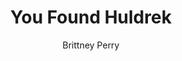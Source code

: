 ---
title: You Found Huldrek
Layout: module

author: Brittney Perry
weight: 16
schedule: friday night
plotline: Family Recipes
requirements: The module "Operation Find Huldrek" was not ran. 

description: Huldrek, the grandson of Granny Silverlode has turns up at the tavern being a rude, loud, and obnoxious drunk. Huldrek is not allowed in the tavern. 

synopsis: > 
  Huldrek, unable to take sobriety any longer, has abandoned his post guarding the Chest of the in the woods. He turns up in the tavern, unarmed, being a loud and disorderly drunk. He isn't mean or threatening, he is just looking for a few drinking buddies and a card game. Every so often, Huldrek drops hints as to his identity. Eventually, he will either: get recognized from the “Help Wanted” ad OR escalate his bragging, boasting, and thinly veiled insults to the point were he has to bribe his way out of being beaten. He will offer the map in his pocket to the PCs for allowing him to go home to his Granny.
  If he is beaten down and searched, the map is found in his pocket. He will either wake up and run or resurrect and return to his grandmother. 
  If Huldrek is stunned, webbed, or otherwise captured and NOT SEARCHED and returned to his Granny, Granny will insist on Huldrek “emptying out his pockets because you can't be trusted with coin!”, finds whatever coin is left, and will give the PCs the map and make up the difference in the reward, if there is one.
  
outcomes: 
  - Huldrek is recognized from the HELP WANTED module, and is captured or convinced to go back to his Granny. Granny gives the map to the PCs upon collection of the reward.
  - Huldrek becomes unbearable and is threatened. Instead of a fight, Huldrek gives up the map in exchange for allowing him leave to go back to his Granny.
  - Huldrek is beaten down and is searched. The map is found in his pocket and/ or is left behind when he resurrects.

number_of_cast_members: 1
Roles: Huldrek "Drek" Silverlode

props: Bottle of "hooch"
makeup: Dirt for hands, face, and clothes
treasure: 
  - Map to Tarrasch Cache
  - 20 Silver [as pay, for Huldrek to gamble with]


hook: Failure of OPERATION FIND HULDREK
scenes: 
  - 
    oog: Tarrasch Chest Location to Tavern	
    ig: Cache of the Tarrasch to Tavern
    flee_point: NPC Shack

non_standard_effects: 
rules_clarifications: 
craftsman_information: 
transformations: 
running_notes: |
  1. The Map MUST make it into PC hands if the cache is not found in OPERATION: FIND HULDREK
  2. If Huldrek returns to his Granny unaccompanied by PCs and the PC's don't have the map before collection of the reward, Granny will give the PCs the map and the reward stating, eg. “He doesn't need directions to wherever this leads because he wasn't leaving the house for a month!”
  3. Huldrek physically goes to the Chest of the Tarrasch at NOON Saturday, remove the ENCOUNTER CARD from the chest, and walk into town from there.
  4. Huldrek will stumble into the tavern around Noon, already visibly drunk and looking for a card or tavern game. He will want to gamble and has 10 silver to do so. He will continue to drink and get drunker as time goes on:
  15 minutes after entering tavern: Quarter bottle drank [having trouble standing, slurring words, being slightly rude but still apologetic]
  30 minutes: Half bottle down [same as above but starting to get unbearably rude and disruptive, no apologies anymore, brain/ mouth filter almost gone]
  45 minutes: ¾ bottle down [can't stand, having trouble walking, being very loud, insulting, no filter, will try to cheat at games]
  1 hour: Whole Bottle drank [being very loud and insulting, zero filter and brash, can't stand or walk, threatening until being threatened back, then turn cowardly]
  5. If Huldrek goads the PCs into fighting, he immediately turns cowardly and try to get away. He bribes the PCs with a map to “gold, silver, and much more! Trust me, it's worth it!” He is insistent that they trade letting him go for the map. He apologizes and backpedals hard, even begging if threatened.
  6. Hints Huldrek can drop examples-"I haven't been home since last Friday" "I didn't leave the house at all during the occupation." "My roommate is a real pain." "No, I don't live alone. But I don't want to talk about it." "I have an important job as a guard. Sometimes I can't leave my post for days! What I guard is a secrete." "No, I don't have a drinking problem." "Can I borrow a few coin?" 
---